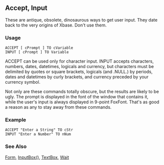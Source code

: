 ## Accept, Input

These are antique, obsolete, dinosaurous ways to get user input. They date back to the very origins of Xbase. Don't use them.

### Usage

```foxpro
ACCEPT [ cPrompt ] TO cVariable
INPUT [ cPrompt ] TO Variable
```

ACCEPT can be used only for character input. INPUT accepts characters, numbers, dates, datetimes, logicals and currency, but characters must be delimited by quotes or square brackets, logicals (and .NULL.) by periods, dates and datetimes by curly brackets, and currency preceded by your currency symbol.

Not only are these commands totally obscure, but the results are likely to be ugly. The prompt is displayed in the font of the window that contains it, while the user's input is always displayed in 9-point FoxFont. That's as good a reason as any to stay away from these commands.

### Example

```foxpro
ACCEPT "Enter a String" TO cStr
INPUT "Enter a Number" TO nNum
```
### See Also

[Form](s4g598.md), [InputBox()](s4g280.md), [TextBox](s4g548.md), [Wait](s4g293.md)